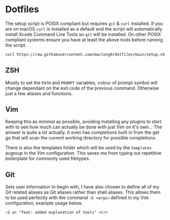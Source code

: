 # Dotfiles

The setup script is POSIX compliant but requires `git` & `curl` installed. If you are on
macOS `curl` is installed as a default and the script will automatically install 
Xcode Command Line Tools so `git` will be installed. On other POSIX compliant systems 
ensure you have at least the above tools before running the script.

```sh
curl https://raw.githubusercontent.com/maclong9/dotfiles/main/setup.sh | sh
```

## ZSH

Mostly to set the `PATH` and `PROMPT` variables, colour of prompt symbol will change 
dependant on the exit code of the previous command. Otherwise just a few aliases and 
functions.

## Vim

Keeping this as minimal as possible, avoiding installing any plugins to start with to see
how much can actually be done with just Vim on it's own... The answer is quite a lot actually.
It even has completions built in from the get go that will scan the current working directory
for possible completions.

There is also the templates folder which will be used by the `templates` augroup in the Vim
configuration. This saves me from typing out repetitive boilerplate for commonly used
filetypes.

## Git 

Sets user information to begin with, I have also chosen to define all of my Git related 
aliases as Git aliases rather than shell aliases. This allows them to be used perfectly
with the command `:G <args>` defined in my Vim configuration, example usage below.

``` vim
:G ac "feat: added explanation of tools" <cr>
``` 
